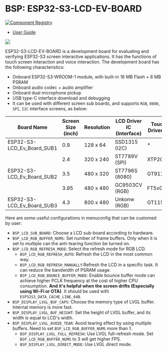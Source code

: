 # BSP: ESP32-S3-LCD-EV-BOARD

[![Component Registry](https://components.espressif.com/components/espressif/esp32_s3_lcd_ev_board/badge.svg)](https://components.espressif.com/components/espressif/esp32_s3_lcd_ev_board)

* [User Guide](https://docs.espressif.com/projects/esp-dev-kits/en/latest/esp32s3/esp32-s3-lcd-ev-board/user_guide.html)

![](https://docs.espressif.com/projects/esp-dev-kits/en/latest/_images/esp32-s3-lcd-ev-board-isometric-raw.png)

ESP32-S3-LCD-EV-BOARD is a development board for evaluating and verifying ESP32-S3 screen interactive applications. It has the functions of touch screen interaction and voice interaction. The development board has the following characteristics:

* Onboard ESP32-S3-WROOM-1 module, with built-in 16 MB Flash + 8 MB PSRAM
* Onboard audio codec + audio amplifier
* Onboard dual microphone pickup
* USB type-C interface download and debugging
* It can be used with different screen sub boards, and supports `RGB`, `8080`, `SPI`, `I2C` interface screens, as below:

| Board Name                 | Screen Size (inch) | Resolution | LCD Driver IC (Interface) | Touch Driver IC |                                                                          Schematic                                                                           | Support |
| -------------------------- | ------------------ | ---------- | ------------------------- | --------------- | ------------------------------------------------------------------------------------------------------------------------------------------------------------ | ------- |
| ESP32-S3-LCD_Ev_Board_SUB1 | 0.9                | 128 x 64   | SSD1315 (I2C)             | *               | [link](https://github.com/espressif/esp-dev-kits/blob/master/docs/_static/esp32-s3-lcd-ev-board/schematics/SCH_ESP32-S3-LCD_Ev_Board_SUB1_V1.0_20220617.pdf) | Not yet |
|                            | 2.4                | 320 x 240  | ST7789V (SPI)             | XTP2046         |                                                                                                                                                              | Not yet |
| ESP32-S3-LCD_Ev_Board_SUB2 | 3.5                | 480 x 320  | ST7796S (8080)            | GT911           | [link](https://github.com/espressif/esp-dev-kits/blob/master/docs/_static/esp32-s3-lcd-ev-board/schematics/SCH_ESP32-S3-LCD_Ev_Board_SUB2_V1.0_20220615.pdf) | Not yet |
|                            | 3.95               | 480 x 480  | GC9503CV (RGB)            | FT5x06          |                                                                                                                                                              | Yes     |
| ESP32-S3-LCD_Ev_Board_SUB3 | 4.3                | 800 x 480  | Unkonw (RGB)              | GT1151          | [link](https://github.com/espressif/esp-dev-kits/blob/master/docs/_static/esp32-s3-lcd-ev-board/schematics/SCH_ESP32-S3-LCD_Ev_Board_SUB2_V1.0_20220615.pdf) | Yes     |

Here are some useful configurations in menuconfig that can be customed by user:

* `BSP_LCD_SUB_BOARD`: Choose a LCD sub-board according to hardware.
* `BSP_LCD_RGB_BUFFER_NUMS`: Set number of frame buffers. Only when it is set to multiple can the anti-tearing function be turned on.
* `BSP_LCD_RGB_REFRESH_MODE`: Select the refresh mode for RGB LCD.
    * `BSP_LCD_RGB_REFRESH_AUTO`: Refresh the LCD in the most common way.
    * `BSP_LCD_RGB_REFRESH_MANUALLY`:Refresh the LCD in a specific task. It can reduce the bandwidth of PSRAM usage.
    * `BSP_LCD_RGB_BOUNCE_BUFFER_MODE`: Enable bounce buffer mode can achieve higher PCLK frequency at the cost of higher CPU consumption. **And it's helpful when the screen drifts (Especially using Wi-Fi or OTA)**. It should be used with `ESP32S3_DATA_CACHE_LINE_64B`.
* `BSP_DISPLAY_LVGL_BUF_CAPS`: Choose the memory type of LVGL buffer. Internal memory is more fast.
* `BSP_DISPLAY_LVGL_BUF_HEIGHT`: Set the height of LVGL buffer, and its width is equal to LCD's width.
* `BSP_DISPLAY_LVGL_AVOID_TEAR`: Avoid tearing effect by using multiple buffers. Need to set `BSP_LCD_RGB_BUFFER_NUMS` more than 1.
    * `BSP_DISPLAY_LVGL_FULL_REFRESH`: Use LVGL full-refresh mode. Set `BSP_LCD_RGB_BUFFER_NUMS` to 3 will get higher FPS.
    * `BSP_DISPLAY_LVGL_DIRECT_MODE`: Use LVGL direct mode.

